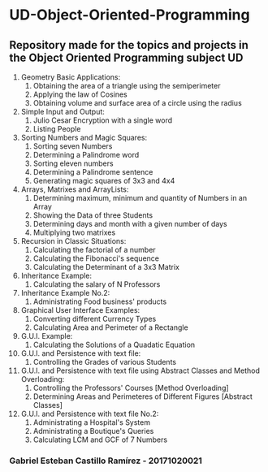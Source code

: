 # UD-Object-Oriented-Programming
<h2>Repository made for the topics and projects in the Object Oriented Programming subject UD</h2>
<ol type="1">
  <li> Geometry Basic Applications:
		<ol type="1">
		  <li>Obtaining the area of a triangle using the semiperimeter</li>
		  <li>Applying the law of Cosines</li>
		  <li>Obtaining volume and surface area of a circle using the radius</li>
		</ol>								
  </li>
  <li> Simple Input and Output:
		<ol type="1">
		  <li>Julio Cesar Encryption with a single word</li>
		  <li>Listing People</li>
		</ol>								
  </li>
  <li> Sorting Numbers and Magic Squares:
		<ol type="1">
		  <li>Sorting seven Numbers</li>
		  <li>Determining a Palindrome word</li>
		  <li>Sorting eleven numbers</li>
		  <li>Determining a Palindrome sentence</li>
		  <li>Generating magic squares of 3x3 and 4x4</li>
		</ol>								
  </li>
  <li> Arrays, Matrixes and ArrayLists:
		<ol type="1">
		  <li>Determining maximum, minimum and quantity of Numbers in an Array</li>
		  <li>Showing the Data of three Students</li>
		  <li>Determining days and month with a given number of days</li>
		  <li>Multiplying two matrixes</li>
		</ol>								
  </li>  
  <li> Recursion in Classic Situations:
		<ol type="1">
		  <li>Calculating the factorial of a number</li>
		  <li>Calculating the Fibonacci's sequence</li>
		  <li>Calculating the Determinant of a 3x3 Matrix</li>
		</ol>								
  </li>  
  <li> Inheritance Example:
		<ol type="1">
		  <li>Calculating the salary of N Professors</li>
		</ol>								
  </li>
  <li> Inheritance Example No.2:
		<ol type="1">
		  <li>Administrating Food business' products</li>
		</ol>								
  </li>
  <li> Graphical User Interface Examples:
		<ol type="1">
		  <li>Converting different Currency Types</li>
		  <li>Calculating Area and Perimeter of a Rectangle</li>
		</ol>								
  </li>
  <li> G.U.I. Example:
		<ol type="1">
		  <li>Calculating the Solutions of a Quadatic Equation</li>
		</ol>								
  </li>
  <li> G.U.I. and Persistence with text file:
		<ol type="1">
		  <li>Controlling the Grades of various Students</li>
		</ol>								
  </li>
  <li> G.U.I. and Persistence with text file using Abstract Classes and Method Overloading:
		<ol type="1">
		  <li>Controlling the Professors' Courses [Method Overloading]</li>
		  <li>Determining Areas and Perimeteres of Different Figures [Abstract Classes]</li>
		</ol>								
  </li>
  <li> G.U.I. and Persistence with text file No.2:
		<ol type="1">
		  <li>Administrating a Hospital's System</li>
		  <li>Administrating a Boutique's Queries</li>
		  <li>Calculating LCM and GCF of 7 Numbers</li>
		</ol>								
  </li>
</ol>
<h3>Gabriel Esteban Castillo Ramírez - 20171020021</h3>